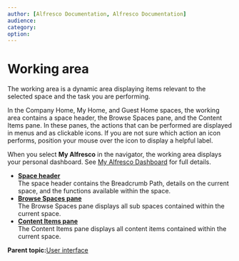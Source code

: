 ```yaml
---
author: [Alfresco Documentation, Alfresco Documentation]
audience: 
category: 
option: 
---
```


# Working area

The working area is a dynamic area displaying items relevant to the selected space and the task you are performing.

In the Company Home, My Home, and Guest Home spaces, the working area contains a space header, the Browse Spaces pane, and the Content Items pane. In these panes, the actions that can be performed are displayed in menus and as clickable icons. If you are not sure which action an icon performs, position your mouse over the icon to display a helpful label.

When you select **My Alfresco** in the navigator, the working area displays your personal dashboard. See [My Alfresco Dashboard](cuh-dashboard.md) for full details.

-   **[Space header](../concepts/cuh-spaceheader.md)**  
The space header contains the Breadcrumb Path, details on the current space, and the functions available within the space.
-   **[Browse Spaces pane](../concepts/cuh-browsespaces.md)**  
The Browse Spaces pane displays all sub spaces contained within the current space.
-   **[Content Items pane](../concepts/cuh-contentitems.md)**  
The Content Items pane displays all content items contained within the current space.

**Parent topic:**[User interface](../concepts/cuh-ui.md)

